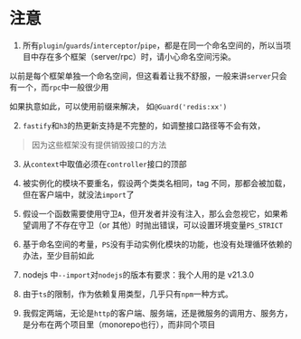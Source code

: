 # 注意

1. 所有`plugin`/`guards`/`interceptor`/`pipe`，都是在同一个命名空间的，所以当项目中存在多个框架（server/rpc）时，请小心命名空间污染。

以前是每个框架单独一个命名空间，但这看着让我不舒服，一般来讲`server`只会有一个，而`rpc`中一般很少用

如果执意如此，可以使用前缀来解决， 如`@Guard('redis:xx')`

2. `fastify`和`h3`的热更新支持是不完整的，如调整接口路径等不会有效，

> 因为这些框架没有提供销毁接口的方法

3. 从`context`中取值必须在`controller`接口的顶部

4. 被实例化的模块不要重名，假设两个类类名相同，tag 不同，那都会被加载，但在客户端中，就没法`import`了

5. 假设一个函数需要使用守卫`A`，但开发者并没有注入，那么会忽视它，如果希望调用了不存在守卫（or 其他）时抛出错误，可以设置环境变量`PS_STRICT`

6. 基于命名空间的考量，`PS`没有手动实例化模块的功能，也没有处理循环依赖的办法，至少目前如此

7. nodejs 中`--import`对`nodejs`的版本有要求：我个人用的是 v21.3.0

8. 由于`ts`的限制，作为依赖复用类型，几乎只有`npm`一种方式。

9. 我假定两端，无论是`http`的客户端、服务端，还是微服务的调用方、服务方，是分布在两个项目里（monorepo也行），而非同个项目